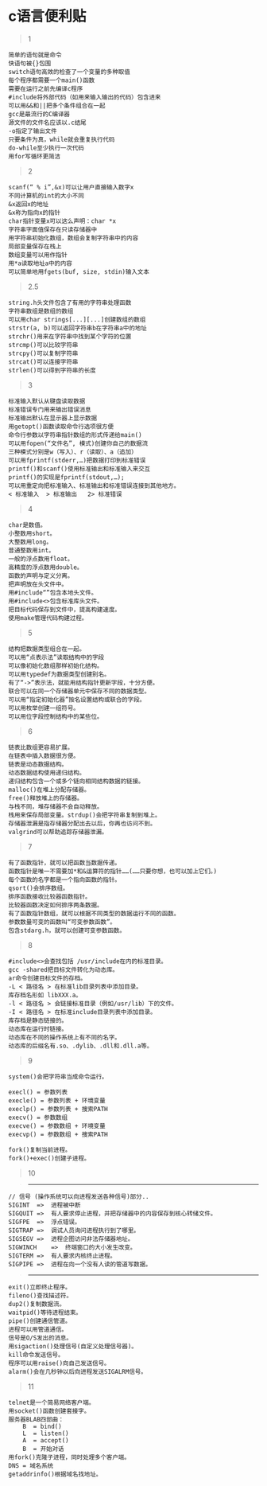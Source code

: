 
# c语言便利贴

> 1

    简单的语句就是命令
    快语句被{}包围
    switch语句高效的检查了一个变量的多种取值
    每个程序都需要一个main()函数
    需要在运行之前先编译c程序
    #include将外部代码（如用来输入输出的代码）包含进来
    可以用&&和||把多个条件组合在一起
    gcc是最流行的C编译器
    源文件的文件名应该以.c结尾
    -o指定了输出文件
    只要条件为真，while就会重复执行代码
    do-while至少执行一次代码
    用for写循环更简洁

> 2

    scanf(“ % i”,&x)可以让用户直接输入数字x
    不同计算机的int的大小不同
    &x返回x的地址
    &x称为指向x的指针
    char指针变量x可以这么声明：char *x
    字符串字面值保存在只读存储器中
    用字符串初始化数组，数组会复制字符串中的内容
    局部变量保存在栈上
    数组变量可以用作指针
    用*a读取地址a中的内容
    可以简单地用fgets(buf, size, stdin)输入文本

> 2.5

    string.h头文件包含了有用的字符串处理函数
    字符串数组是数组的数组
    可以用char strings[...][...]创建数组的数组
    strstr(a, b)可以返回字符串b在字符串a中的地址
    strchr()用来在字符串中找到某个字符的位置
    strcmp()可以比较字符串
    strcpy()可以复制字符串
    strcat()可以连接字符串
    strlen()可以得到字符串的长度

> 3

    标准输入默认从键盘读取数据
    标准错误专门用来输出错误消息
    标准输出默认在显示器上显示数据
    用getopt()函数读取命令行选项很方便
    命令行参数以字符串指针数组的形式传递给main()
    可以用fopen(“文件名”, 模式)创建你自己的数据流
    三种模式分别是w（写入）、r（读取）、a（追加）
    可以用fprintf(stderr,…)把数据打印到标准错误
    printf()和scanf()使用标准输出和标准输入来交互
    printf()的实现是fprintf(stdout,…);
    可以用重定向把标准输入、标准输出和标准错误连接到其他地方。
    < 标准输入  > 标准输出   2> 标准错误

> 4

    char是数值。
    小整数用short。
    大整数用long。
    普通整数用int。
    一般的浮点数用float。
    高精度的浮点数用double。
    函数的声明与定义分离。
    把声明放在头文件中。
    用#include“”包含本地头文件。
    用#include<>包含标准库头文件。
    把目标代码保存到文件中，提高构建速度。
    使用make管理代码构建过程。

> 5

    结构把数据类型组合在一起。
    可以用“点表示法”读取结构中的字段
    可以像初始化数组那样初始化结构。
    可以用typedef为数据类型创建别名。
    有了“->”表示法，就能用结构指针更新字段，十分方便。
    联合可以在同一个存储器单元中保存不同的数据类型。
    可以用“指定初始化器”按名设置结构或联合的字段。
    可以用枚举创建一组符号。
    可以用位字段控制结构中的某些位。

> 6

    链表比数组更容易扩展。
    在链表中插入数据很方便。
    链表是动态数据结构。
    动态数据结构使用递归结构。
    递归结构包含一个或多个链向相同结构数据的链接。
    malloc()在堆上分配存储器。
    free()释放堆上的存储器。
    与栈不同，堆存储器不会自动释放。
    栈用来保存局部变量。strdup()会把字符串复制到堆上。
    存储器泄漏是指存储器分配出去以后，你再也访问不到。
    valgrind可以帮助追踪存储器泄漏。

> 7

    有了函数指针，就可以把函数当数据传递。
    函数指针是唯一不需要加*和&运算符的指针……(……只要你想，也可以加上它们。)
    每个函数的名字都是一个指向函数的指针。
    qsort()会排序数组。
    排序函数接收比较器函数指针。
    比较器函数决定如何排序两条数据。
    有了函数指针数组，就可以根据不同类型的数据运行不同的函数。
    参数数量可变的函数叫“可变参数函数”。
    包含stdarg.h，就可以创建可变参数函数。

> 8

    #include<>会查找包括 /usr/include在内的标准目录。
    gcc -shared把目标文件转化为动态库。
    ar命令创建目标文件的存档。
    -L < 路径名 > 在标准lib目录列表中添加目录。
    库存档名形如 libXXX.a。
    -l < 路径名 > 会链接标准目录（例如/usr/lib）下的文件。
    -I < 路径名 > 在标准include目录列表中添加目录。
    库存档是静态链接的。
    动态库在运行时链接。
    动态库在不同的操作系统上有不同的名字。
    动态库的后缀名有.so、.dylib、.dll和.dll.a等。

> 9

    system()会把字符串当成命令运行。

    execl() = 参数列表
    execle() = 参数列表 + 环境变量
    execlp() = 参数列表 + 搜索PATH
    execv() = 参数数组
    execve() = 参数数组 + 环境变量
    execvp() = 参数数组 + 搜索PATH

    fork()复制当前进程。
    fork()+exec()创建子进程。

> 10

> ---

    // 信号 (操作系统可以向进程发送各种信号)部分..
    SIGINT  =>  进程被中断
    SIGQUIT =>  有人要求停止进程，并把存储器中的内容保存到核心转储文件。
    SIGFPE  =>  浮点错误。
    SIGTRAP =>  调试人员询问进程执行到了哪里。
    SIGSEGV =>  进程企图访问非法存储器地址。
    SIGWINCH    =>  终端窗口的大小发生改变。
    SIGTERM =>  有人要求内核终止进程。
    SIGPIPE =>  进程在向一个没有人读的管道写数据。

> ---

    exit()立即终止程序。
    fileno()查找描述符。
    dup2()复制数据流。
    waitpid()等待进程结束。
    pipe()创建通信管道。
    进程可以用管道通信。
    信号是O/S发出的消息。
    用sigaction()处理信号(自定义处理信号器)。
    kill命令发送信号。
    程序可以用raise()向自己发送信号。
    alarm()会在几秒钟以后向进程发送SIGALRM信号。

> 11

    telnet是一个简易网络客户端。
    用socket()函数创建套接字。
    服务器BLAB四部曲：
        B  = bind()
        L  = listen()
        A  = accept()
        B  = 开始对话
    用fork()克隆子进程，同时处理多个客户端。
    DNS = 域名系统
    getaddrinfo()根据域名找地址。
